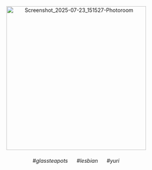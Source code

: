 <div align=center>

<img width="373" height="383" alt="Screenshot_2025-07-23_151527-Photoroom" src="https://github.com/user-attachments/assets/7d25aa65-d709-4d33-80cb-d58d1e49f86e" />





<br>

<h6>#glassteapots&nbsp;&nbsp;&nbsp;&nbsp;&nbsp;&nbsp;#lesbian&nbsp;&nbsp;&nbsp;&nbsp;&nbsp;&nbsp;#yuri</h6>
</div>
